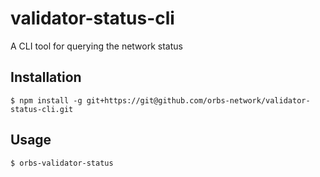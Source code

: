 # validator-status-cli
A CLI tool for querying the network status

## Installation
```
$ npm install -g git+https://git@github.com/orbs-network/validator-status-cli.git
```
## Usage
```
$ orbs-validator-status
```
